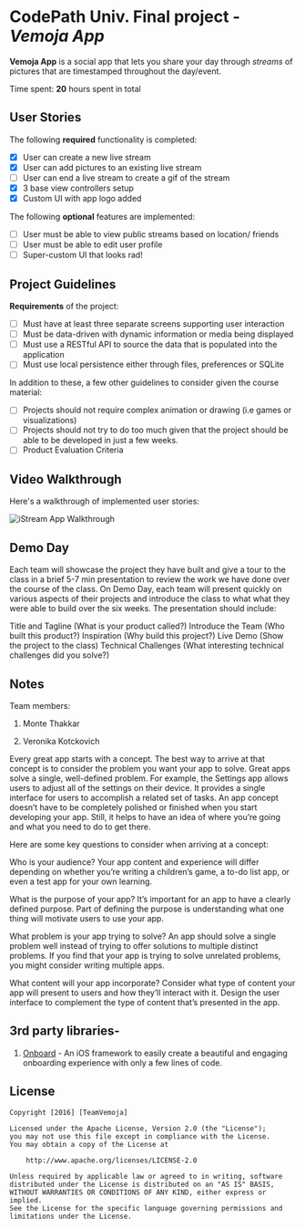 
# CodePath Univ. Final project - *Vemoja App*

**Vemoja App** is a social app that lets you share your day through *streams* of pictures that are timestamped throughout the day/event. 

Time spent: **20** hours spent in total

## User Stories

The following **required** functionality is completed:

- [x] User can create a new live stream
- [x] User can add pictures to an existing live stream
- [ ] User can end a live stream to create a gif of the stream
- [x] 3 base view controllers setup
- [x] Custom UI with app logo added

The following **optional** features are implemented:

- [ ] User must be able to view public streams based on location/ friends
- [ ] User must be able to edit user profile
- [ ] Super-custom UI that looks rad!

## Project Guidelines

**Requirements** of the project:

- [ ] Must have at least three separate screens supporting user interaction
- [ ] Must be data-driven with dynamic information or media being displayed
- [ ] Must use a RESTful API to source the data that is populated into the application
- [ ] Must use local persistence either through files, preferences or SQLite

In addition to these, a few other guidelines to consider given the course material:

- [ ] Projects should not require complex animation or drawing (i.e games or visualizations)
- [ ] Projects should not try to do too much given that the project should be able to be developed in just a few weeks.
- [ ] Product Evaluation Criteria

## Video Walkthrough 

Here's a walkthrough of implemented user stories:

![iStream App Walkthrough](demo.gif)

## Demo Day

Each team will showcase the project they have built and give a tour to the class in a brief 5-7 min presentation to review the work we have done over the course of the class. On Demo Day, each team will present quickly on various aspects of their projects and introduce the class to what what they were able to build over the six weeks. The presentation should include:

Title and Tagline (What is your product called?)
Introduce the Team (Who built this product?)
Inspiration (Why build this project?)
Live Demo (Show the project to the class)
Technical Challenges (What interesting technical challenges did you solve?)

## Notes

Team members:

1. Monte Thakkar

2. Veronika Kotckovich

Every great app starts with a concept. The best way to arrive at that concept is to consider the problem you want your app to solve. Great apps solve a single, well-defined problem. For example, the Settings app allows users to adjust all of the settings on their device. It provides a single interface for users to accomplish a related set of tasks.
An app concept doesn’t have to be completely polished or finished when you start developing your app. Still, it helps to have an idea of where you’re going and what you need to do to get there.

Here are some key questions to consider when arriving at a concept:

Who is your audience? 
Your app content and experience will differ depending on whether you’re writing a children’s game, a to-do list app, or even a test app for your own learning.

What is the purpose of your app? 
It’s important for an app to have a clearly defined purpose. Part of defining the purpose is understanding what one thing will motivate users to use your app.

What problem is your app trying to solve? 
An app should solve a single problem well instead of trying to offer solutions to multiple distinct problems. If you find that your app is trying to solve unrelated problems, you might consider writing multiple apps.

What content will your app incorporate? 
Consider what type of content your app will present to users and how they’ll interact with it. Design the user interface to complement the type of content that’s presented in the app.


## 3rd party libraries-

1. [Onboard](https://github.com/mamaral/Onboard) - An iOS framework to easily create a beautiful and engaging onboarding experience with only a few lines of code.

## License

    Copyright [2016] [TeamVemoja]

    Licensed under the Apache License, Version 2.0 (the "License");
    you may not use this file except in compliance with the License.
    You may obtain a copy of the License at

        http://www.apache.org/licenses/LICENSE-2.0

    Unless required by applicable law or agreed to in writing, software
    distributed under the License is distributed on an "AS IS" BASIS,
    WITHOUT WARRANTIES OR CONDITIONS OF ANY KIND, either express or implied.
    See the License for the specific language governing permissions and
    limitations under the License.


